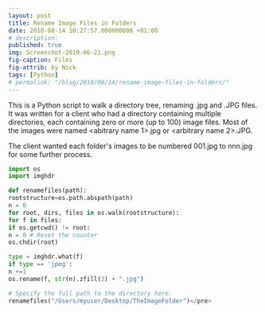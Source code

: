 ```yaml
---
layout: post
title: Rename Image Files in Folders
date: 2018-08-14 10:27:57.000000000 +01:00
# description: 
published: true
img: Screenshot-2019-06-21.png
fig-caption: Files
fig-attrib: by Nick
tags: [Python]
# permalink: "/blog/2018/08/14/rename-image-files-in-folders/"
---
```

This is a Python script to walk a directory tree, renaming .jpg and .JPG files. It was written for a client who had a directory containing multiple directories, each containing zero or more (up to 100) image files. Most of the images were named &lt;abitrary name 1&gt;.jpg or &lt;arbitrary name 2&gt;.JPG.

The client wanted each folder's images to be numbered 001.jpg to nnn.jpg for some further process.

```py
import os
import imghdr

def renamefiles(path):
rootstructure=os.path.abspath(path)
n = 0
for root, dirs, files in os.walk(rootstructure):
for f in files:
if os.getcwd() != root:
n = 0 # Reset the counter
os.chdir(root)

type = imghdr.what(f)
if type == 'jpeg':
n +=1
os.rename(f, str(n).zfill(3) + ".jpg")

# Specify the full path to the directory here.
renamefiles("/Users/myuser/Desktop/TheImageFolder")</pre>
```